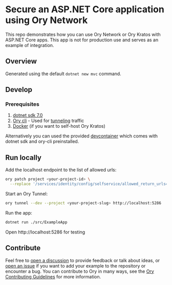 # Secure an ASP.NET Core application using Ory Network

This repo demonstrates how you can use Ory Network or Ory Kratos with ASP.NET
Core apps. This app is not for production use and serves as an example of
integration.

## Overview

Generated using the default `dotnet new mvc` command.

## Develop

### Prerequisites

1. [dotnet sdk 7.0](https://dotnet.microsoft.com/en-us/download/dotnet/7.0)
1. [Ory cli](https://www.ory.sh/docs/guides/cli/installation) - Used for
   [tunneling](https://www.ory.sh/docs/guides/cli/proxy-and-tunnel#ory-tunnel)
   traffic
1. [Docker](https://docs.docker.com/get-docker/) (if you want to self-host Ory
   Kratos)

Alternatively you can used the provided
[devcontainer](https://containers.dev/overview) which comes with dotnet sdk and
ory-cli preinstalled.

## Run locally

Add the localhost endpoint to the list of allowed urls:

```bash
ory patch project <your-project-id> \
  --replace '/services/identity/config/selfservice/allowed_return_urls=["http://localhost:5286/"]'
```

Start an Ory Tunnel:

```bash
ory tunnel --dev --project <your-project-slug> http://localhost:5286
```

Run the app:

```bash
dotnet run ./src/ExampleApp
```

Open http://localhost:5286 for testing

## Contribute

Feel free to
[open a discussion](https://github.com/ory/examples/discussions/new) to provide
feedback or talk about ideas, or
[open an issue](https://github.com/ory/examples/issues/new) if you want to add
your example to the repository or encounter a bug. You can contribute to Ory in
many ways, see the
[Ory Contributing Guidelines](https://www.ory.sh/docs/ecosystem/contributing)
for more information.
